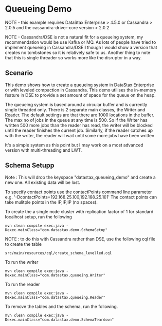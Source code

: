 Queueing Demo
====================

NOTE - this example requires DataStax Enterprise > 4.5.0 or Cassandra > 2.0.5 and the cassandra-driver-core version > 2.0.2

NOTE - Cassandra/DSE is not a natural fit for a queueing system, my recommendation would be use Kafka or MQ. As lots of people have tried to implement queueing in Cassandra/DSE I though I would show a version that creates no tombstones so it is relatively safe to us. Another thing to note that this is single threader so works more like the disruptor in a way.

## Scenario

This demo shows how to create a queueing system in DataStax Enterprise or with leveled compaction in Cassandra. This demo utilises the in-memory feature in DSE to provide a set amount of space for the queue on the heap. 

The queueing system is based around a circular buffer and is currently single threaded only. There is 2 separate main classes, the Writer and Reader. The default settings are that there are 1000 locations in the buffer. The max no of jobs in the queue at any time is 500.
So if the Writer has written 500 more jobs than the reader has read, the writer will be blocked until the reader finishes the current job. Similarly, if the reader catches up with the writer, the reader will wait until some more jobs have been written.

It's a simple system as this point but I may work on a most advanced version with multi-threading and LWT.  

## Schema Setupp
Note : This will drop the keyspace "datastax_queueing_demo" and create a new one. All existing data will be lost. 

To specify contact points use the contactPoints command line parameter e.g. '-DcontactPoints=192.168.25.100,192.168.25.101'
The contact points can take mulitple points in the IP,IP,IP (no spaces).

To create the a single node cluster with replication factor of 1 for standard localhost setup, run the following

    mvn clean compile exec:java -Dexec.mainClass="com.datastax.demo.SchemaSetup"

NOTE : to do this with Cassandra rather than DSE, use the following cql file to create the table 

	src/main/resources/cql/create_schema_levelled.cql

To run the writer

    mvn clean compile exec:java -Dexec.mainClass="com.datastax.queueing.Writer"

To run the reader

    mvn clean compile exec:java -Dexec.mainClass="com.datastax.queueing.Reader"
		
To remove the tables and the schema, run the following.

    mvn clean compile exec:java -Dexec.mainClass="com.datastax.demo.SchemaTeardown"
    
    
    
